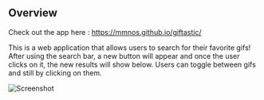 ## Overview

Check out the app here : https://mmnos.github.io/giftastic/

This is a web application that allows users to search for their favorite gifs! After using the search bar, a new button will appear and once the user clicks on it, the new results will show below. Users can toggle between gifs and still by clicking on them. 

![Screenshot](./assets/images//app-screenshot.png)